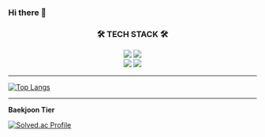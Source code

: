 ### Hi there 👋



<h3 align="center">🛠 TECH STACK 🛠</h3>
<p align="center">
    <img src="https://img.shields.io/badge/Python-3776AB?style=flat&logo=Python&logoColor=white"/>
    <img src="https://img.shields.io/badge/c-%2300599C.svg?style=flate&logo=c&logoColor=white"/>
    <br/>
    <img src="https://img.shields.io/badge/PyTorch-%23EE4C2C.svg?style=flat&logo=PyTorch&logoColor=white"/>
    <img src="https://img.shields.io/badge/TensorFlow-%23FF6F00.svg?style=flat&logo=TensorFlow&logoColor=white"/>

----


﻿﻿[![Top Langs](https://github-readme-stats.vercel.app/api/top-langs/?username=ChoIntelligence&langs_count=10&layout=compact&theme=white)](https://github.com/ChoIntelligence/ChoIntelligence)

---

<b> Baekjoon Tier </b>

[![Solved.ac Profile](http://mazassumnida.wtf/api/v2/generate_badge?boj=q7011805)](https://solved.ac/q7011805/)
